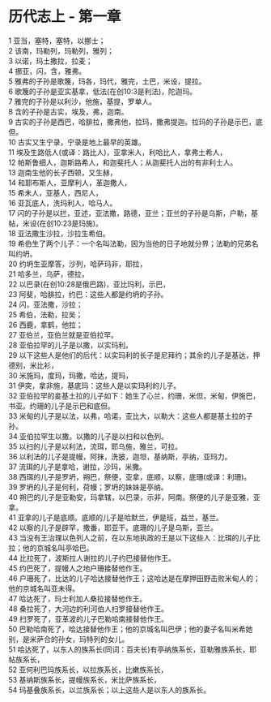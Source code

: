# 历代志上 - 第一章
  
 1 亚当，塞特，塞特，以挪士；  
 2 该南，玛勒列，玛勒列，雅列；  
 3 以诺，玛土撒拉，拉麦；  
 4 挪亚，闪，含，雅弗。  
 5 雅弗的子孙是歌篾，玛各，玛代，雅完，土巴，米设，提拉。  
 6 歌篾的子孙是亚实基拿，低法(在创10:3是利法)，陀迦玛。  
 7 雅完的子孙是以利沙，他施，基提，罗单人。  
 8 含的子孙是古实，埃及，弗，迦南。  
 9 古实的子孙是西巴，哈腓拉，撒弗他，拉玛，撒弗提迦。拉玛的子孙是示巴，底但。  
 10 古实又生宁录，宁录是地上最早的英雄。  
 11 埃及生路低人(或译：路比人)，亚拿米人，利哈比人，拿弗土希人，  
 12 帕斯鲁细人，迦斯路希人，和迦斐托人；从迦斐托人出的有非利士人。  
 13 迦南生他的长子西顿，又生赫，  
 14 和耶布斯人，亚摩利人，革迦撒人，  
 15 希未人，亚基人，西尼人，  
 16 亚瓦底人，洗玛利人，哈马人。  
 17 闪的子孙是以拦，亚述，亚法撒，路德，亚兰；亚兰的子孙是乌斯，户勒，基帖，米设(在创10:23是玛施)。  
 18 亚法撒生沙拉，沙拉生希伯。  
 19 希伯生了两个儿子：一个名叫法勒，因为当他的日子地就分界；法勒的兄弟名叫约坍。  
 20 约坍生亚摩答，沙列，哈萨玛非，耶拉，  
 21 哈多兰，乌萨，德拉，  
 22 以巴录(在创10:28是俄巴路)，亚比玛利，示巴，  
 23 阿斐，哈腓拉，约巴：这些人都是约坍的子孙。  
 24 闪，亚法撒，沙拉；  
 25 希伯，法勒，拉吴；  
 26 西鹿，拿鹤，他拉；  
 27 亚伯兰，亚伯兰就是亚伯拉罕。  
 28 亚伯拉罕的儿子是以撒，以实玛利。  
 29 以下这些人是他们的后代：以实玛利的长子是尼拜约；其余的儿子是基达，押德别，米比衫，  
 30 米施玛，度玛，玛撒，哈达，提玛，  
 31 伊突，拿非施，基底玛：这些人是以实玛利的儿子。  
 32 亚伯拉罕的妾基土拉的儿子如下：她生了心兰，约珊，米但，米甸，伊施巴，书亚。约珊的儿子是示巴和底但。  
 33 米甸的儿子是以法，以弗，哈诺，亚比大，以勒大：这些人都是基土拉的子孙。  
 34 亚伯拉罕生以撒。以撒的儿子是以扫和以色列。  
 35 以扫的儿子是以利法，流珥，耶乌施，雅兰，可拉。  
 36 以利法的儿子是提幔，阿抹，洗披，迦坦，基纳斯，亭纳，亚玛力。  
 37 流珥的儿子是拿哈，谢拉，沙玛，米撒。  
 38 西珥的儿子是罗坍，朔巴，祭便，亚拿，底顺，以察，底珊(或译：利珊)。  
 39 罗坍的儿子是何利，荷幔；罗坍的妹妹是亭纳。  
 40 朔巴的儿子是亚勒安，玛拿辖，以巴录，示非，阿南。祭便的儿子是亚雅，亚拿。  
 41 亚拿的儿子是底顺。底顺的儿子是哈默兰，伊是班，益兰，基兰。  
 42 以察的儿子是辟罕，撒番，耶亚干。底珊的儿子是乌斯，亚兰。  
 43 当没有王治理以色列人之前，在以东地执政的王是以下这些人：比珥的儿子比拉；他的京城名叫亭哈巴。  
 44 比拉死了，波斯拉人谢拉的儿子约巴接替他作王。  
 45 约巴死了，提幔人之地户珊接替他作王。  
 46 户珊死了，比达的儿子哈达接替他作王；这哈达是在摩押田野击败米甸人的；他的京城名叫亚未得。  
 47 哈达死了，玛士利加人桑拉接替他作王。  
 48 桑拉死了，大河边的利河伯人扫罗接替他作王。  
 49 扫罗死了，亚革波的儿子巴勒哈南接替他作王。  
 50 巴勒哈南死了，哈达接替他作王；他的京城名叫巴伊；他的妻子名叫米希她别，是米萨合的孙女，玛特列的女儿。  
 51 哈达死了，以东人的族系长(同词：百夫长)有亭纳族系长，亚勒雅族系长，耶帖族系长，  
 52 亚何利巴玛族系长，以拉族系长，比嫩族系长，  
 53 基纳斯族系长，提幔族系长，米比萨族系长，  
 54 玛基叠族系长，以兰族系长；以上这些人是以东人的族系长。
